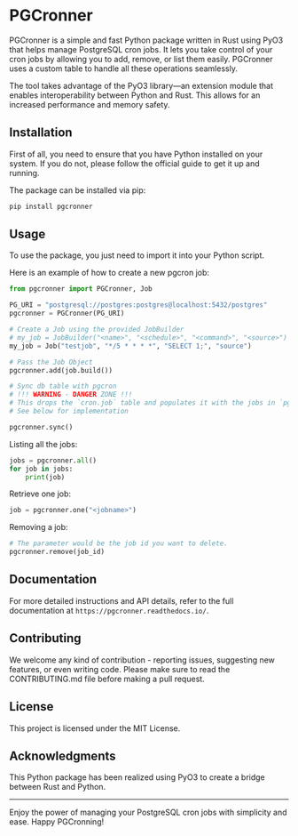 # PGCronner

PGCronner is a simple and fast Python package written in Rust using PyO3 that helps manage PostgreSQL cron jobs. It lets you take control of your cron jobs by allowing you to add, remove, or list them easily. PGCronner uses a custom table to handle all these operations seamlessly.

The tool takes advantage of the PyO3 library—an extension module that enables interoperability between Python and Rust. This allows for an increased performance and memory safety. 

## Installation

First of all, you need to ensure that you have Python installed on your system. If you do not, please follow the official guide to get it up and running. 

The package can be installed via pip:

```bash
pip install pgcronner
```

## Usage

To use the package, you just need to import it into your Python script. 

Here is an example of how to create a new pgcron job:

```python
from pgcronner import PGCronner, Job

PG_URI = "postgresql://postgres:postgres@localhost:5432/postgres" 
pgcronner = PGCronner(PG_URI)

# Create a Job using the provided JobBuilder
# my_job = JobBuilder("<name>", "<schedule>", "<command>", "<source>")
my_job = Job("testjob", "*/5 * * * *", "SELECT 1;", "source")

# Pass the Job Object
pgcronner.add(job.build())

# Sync db table with pgcron
# !!! WARNING - DANGER ZONE !!!
# This drops the `cron.job` table and populates it with the jobs in `pgcronner_jobs`
# See below for implementation

pgcronner.sync()
```

Listing all the jobs:

```python
jobs = pgcronner.all()
for job in jobs:
    print(job)
```

Retrieve one job:
```python
job = pgcronner.one("<jobname>")

```

Removing a job:

```python
# The parameter would be the job id you want to delete.
pgcronner.remove(job_id)
```

## Documentation

For more detailed instructions and API details, refer to the full documentation at `https://pgcronner.readthedocs.io/`.

## Contributing

We welcome any kind of contribution - reporting issues, suggesting new features, or even writing code. Please make sure to read the CONTRIBUTING.md file before making a pull request.

## License

This project is licensed under the MIT License.

## Acknowledgments

This Python package has been realized using PyO3 to create a bridge between Rust and Python.

---

Enjoy the power of managing your PostgreSQL cron jobs with simplicity and ease. Happy PGCronning!
